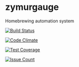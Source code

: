 # zymurgauge

Homebrewing automation system

[![Build Status](https://travis-ci.org/benjaminbartels/zymurgauge.svg?branch=master)](https://travis-ci.org/benjaminbartels/zymurgauge)

[![Code Climate](https://codeclimate.com/github/benjaminbartels/zymurgauge/badges/gpa.svg)](https://codeclimate.com/github/codeclimate/codeclimate)

[![Test Coverage](https://codeclimate.com/github/benjaminbartels/zymurgauge/badges/coverage.svg)](https://codeclimate.com/github/codeclimate/codeclimate/coverage)

[![Issue Count](https://codeclimate.com/github/benjaminbartels/zymurgauge/badges/issue_count.svg)](https://codeclimate.com/github/codeclimate/codeclimate)
